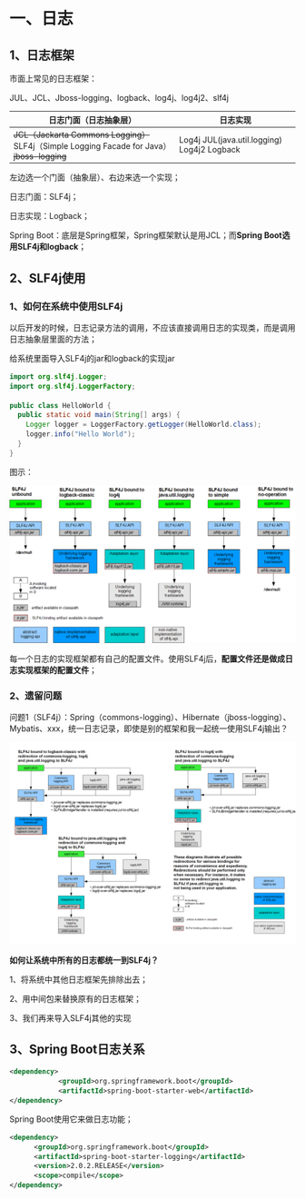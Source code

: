 # 一、日志

## 1、日志框架

市面上常见的日志框架：

JUL、JCL、Jboss-logging、logback、log4j、log4j2、slf4j

| 日志门面（日志抽象层）                                       | 日志实现                                       |
| ------------------------------------------------------------ | ---------------------------------------------- |
| ~~JCL（Jackarta Commons Logging）~~    SLF4j（Simple Logging Facade for Java） ~~jboss-logging~~ | Log4j JUL(java.util.logging)    Log4j2 Logback |

左边选一个门面（抽象层）、右边来选一个实现；

日志门面：SLF4j；

日志实现：Logback；



Spring Boot：底层是Spring框架，Spring框架默认是用JCL；而**Spring Boot选用SLF4j和logback**；



## 2、SLF4j使用

### 1、如何在系统中使用SLF4j

以后开发的时候，日志记录方法的调用，不应该直接调用日志的实现类，而是调用日志抽象层里面的方法；

给系统里面导入SLF4j的jar和logback的实现jar

```java
import org.slf4j.Logger;
import org.slf4j.LoggerFactory;

public class HelloWorld {
  public static void main(String[] args) {
    Logger logger = LoggerFactory.getLogger(HelloWorld.class);
    logger.info("Hello World");
  }
}
```

图示：

![SLF4j的各项使用方法](https://github.com/AkihaChang/SpringBoot-learning/raw/master/notes/images/concrete-bindings.png)

每一个日志的实现框架都有自己的配置文件。使用SLF4j后，**配置文件还是做成日志实现框架的配置文件**；

### 2、遗留问题

问题1（SLF4j）：Spring（commons-logging）、Hibernate（jboss-logging）、Mybatis、xxx，统一日志记录，即使是别的框架和我一起统一使用SLF4j输出？

![](https://github.com/AkihaChang/SpringBoot-learning/raw/master/notes/images/legacy.png)

**如何让系统中所有的日志都统一到SLF4j？**

1、将系统中其他日志框架先排除出去；

2、用中间包来替换原有的日志框架；

3、我们再来导入SLF4j其他的实现



## 3、Spring Boot日志关系

```xml
<dependency>
            <groupId>org.springframework.boot</groupId>
            <artifactId>spring-boot-starter-web</artifactId>
</dependency>
```

Spring Boot使用它来做日志功能；

```xml
<dependency>
      <groupId>org.springframework.boot</groupId>
      <artifactId>spring-boot-starter-logging</artifactId>
      <version>2.0.2.RELEASE</version>
      <scope>compile</scope>
</dependency>
```

